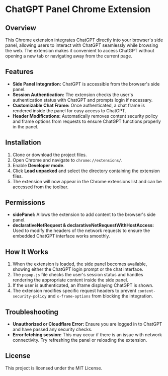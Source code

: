 
# ChatGPT Panel Chrome Extension

## Overview

This Chrome extension integrates ChatGPT directly into your browser's side panel, allowing users to interact with ChatGPT seamlessly while browsing the web. The extension makes it convenient to access ChatGPT without opening a new tab or navigating away from the current page.

## Features

- **Side Panel Integration:** ChatGPT is accessible from the browser's side panel.
- **Session Authentication:** The extension checks the user's authentication status with ChatGPT and prompts login if necessary.
- **Customizable Chat Frame:** Once authenticated, a chat frame is rendered inside the panel for easy access to ChatGPT.
- **Header Modifications:** Automatically removes content security policy and frame options from requests to ensure ChatGPT functions properly in the panel.

## Installation

1. Clone or download the project files.
2. Open Chrome and navigate to `chrome://extensions/`.
3. Enable **Developer mode**.
4. Click **Load unpacked** and select the directory containing the extension files.
5. The extension will now appear in the Chrome extensions list and can be accessed from the toolbar.

## Permissions

- **sidePanel:** Allows the extension to add content to the browser's side panel.
- **declarativeNetRequest & declarativeNetRequestWithHostAccess:** Used to modify the headers of the network requests to ensure the embedded ChatGPT interface works smoothly.

## How It Works

1. When the extension is loaded, the side panel becomes available, showing either the ChatGPT login prompt or the chat interface.
2. The `popup.js` file checks the user's session status and handles rendering the appropriate content inside the side panel.
3. If the user is authenticated, an iframe displaying ChatGPT is shown.
4. The extension modifies specific request headers to prevent `content-security-policy` and `x-frame-options` from blocking the integration.

## Troubleshooting

- **Unauthorized or Cloudflare Error:** Ensure you are logged in to ChatGPT and have passed any security checks.
- **Error fetching session:** This may occur if there is an issue with network connectivity. Try refreshing the panel or reloading the extension.

## License

This project is licensed under the MIT License.
